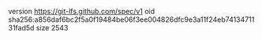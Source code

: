 version https://git-lfs.github.com/spec/v1
oid sha256:a856daf6bc2f5a0f19484be06f3ee004826dfc9e3a11f24eb7413471131fad5d
size 2543

